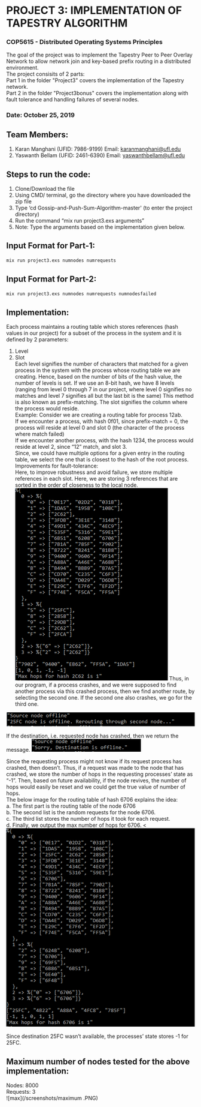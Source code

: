 
# PROJECT 3:  IMPLEMENTATION OF TAPESTRY  ALGORITHM

### COP5615 - Distributed Operating Systems Principles

The goal of the project was to implement the Tapestry Peer to Peer Overlay Network to allow network join and key-based prefix routing in a distributed environment.  
The project consisits of 2 parts:  
Part 1 in the folder "Project3" covers the implementation of the Tapestry network.  
Part 2 in the folder "Project3bonus" covers the implementation along with fault tolerance and handling failures of several nodes.  

### Date: October 25, 2019

## Team Members:
1.	Karan Manghani (UFID: 7986-9199) Email: karanmanghani@ufl.edu
2.	Yaswanth Bellam (UFID: 2461-6390) Email: yaswanthbellam@ufl.edu

## Steps to run the code: 
1.	Clone/Download the file
2.	Using CMD/ terminal, go the directory where you have downloaded the zip file
3.	Type  ‘cd Gossip-and-Push-Sum-Algorithm-master' (to enter the project directory)
4.	Run the command “mix run project3.exs arguments”
5.	Note: Type the arguments based on the implementation given below.

## Input Format for Part-1: 
```sh
mix run project3.exs numnodes numrequests 
```

## Input Format for Part-2: 
```sh
mix run project3.exs numnodes numrequests numnodesfailed
```

## Implementation: 

Each process maintains a routing table which stores references (hash values in our project) for a subset of the process in the system and it is defined by 2 parameters:
1.	Level 
2.	Slot  
Each level signifies the number of characters that matched for a given process in the system with the process whose routing table we are creating. Hence, based on the number of bits of the hash value, the number of levels is set.  If we use an 8-bit hash, we have 8 levels (ranging from level 0 through 7 in our project, where level 0 signifies no matches and level 7 signifies all but the last bit is the same) This method is also known as prefix-matching.   The slot signifies the column where the process would reside.  
Example: Consider we are creating a routing table for process 12ab.  
If we encounter a process, with hash 0f01, since prefix-match = 0, the process will reside at level 0 and slot 0 (the character of the process where match failed)  
If we encounter another process, with the hash 1234, the process would reside at level 2, since “12” match, and slot 3.  
Since, we could have multiple options for a given entry in the routing table, we select the one that is closest to the hash of the root process.  
Improvements for fault-tolerance:  
Here, to improve robustness and avoid failure, we store multiple references in each slot. Here, we are storing 3 references that are sorted in the order of closeness to the local node.   
![nodes-image](/screenshots/2c62.PNG)
Thus, in our program, if a process crashes, and we were supposed to find another process via this crashed process, then we find another route, by selecting the second one. If the second one also crashes, we go for the third one.

![rerouting](/screenshots/rerouting.PNG)

If the destination, i.e. requested node has crashed, then we return the message.
![dest](/screenshots/dest.PNG)


Since the requesting process might not know if its request process has crashed, then doesn’t. Thus, if a request was made to the node that has crashed, we store the number of hops in the requesting processes’ state as “-1”.    Then, based on future availability, if the node revives, the number of hops would easily be reset and we could get the true value of number of hops.  
The below image for the routing table of hash 6706 explains the idea:  
a.	The first part is the routing table of the node 6706  
b.	The second list is the random requests for the node 6706.  
c.	The third list stores the number of hops it took for each request.   
d.	Finally, we output the max number of hops for 6706. 
<
![25fc](/screenshots/25fc.PNG)


Since destination 25FC wasn’t available, the processes’ state stores -1 for 25FC.  


## Maximum number of nodes tested for the above implementation:
Nodes: 8000  
Requests: 3  
![max](/screenshots/maximum .PNG)
